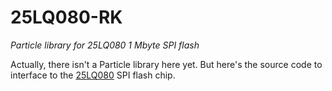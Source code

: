 # 25LQ080-RK

*Particle library for 25LQ080 1 Mbyte SPI flash*

Actually, there isn't a Particle library here yet. But here's the source code to interface to the [25LQ080](https://www.digikey.com/product-detail/en/issi-integrated-silicon-solution-inc/IS25LQ080-JNLE-TR/706-1463-1-ND/5872437) SPI flash chip.

